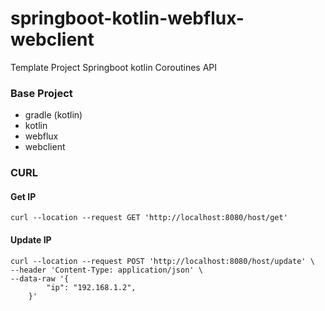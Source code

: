 # springboot-kotlin-webflux-webclient
Template Project Springboot kotlin Coroutines API

### Base Project
- gradle (kotlin)
- kotlin
- webflux
- webclient


### CURL


#### Get IP
```
curl --location --request GET 'http://localhost:8080/host/get'
```


#### Update IP
```
curl --location --request POST 'http://localhost:8080/host/update' \
--header 'Content-Type: application/json' \
--data-raw '{
        "ip": "192.168.1.2",
    }'
```

